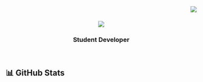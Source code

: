 <img align="right" src="https://visitor-badge.laobi.icu/badge?page_id=ajsntgo.ajsntgo" />

<h1 align="center">
    <img src="https://readme-typing-svg.herokuapp.com/?font=Righteous&size=35&center=true&vCenter=true&width=500&height=70&duration=4000&lines=Hi+There!+👋;+I'm+AJ!;" />
</h1>

<h3 align="center">Student Developer</h3>

<br/>

## 📊 GitHub Stats
